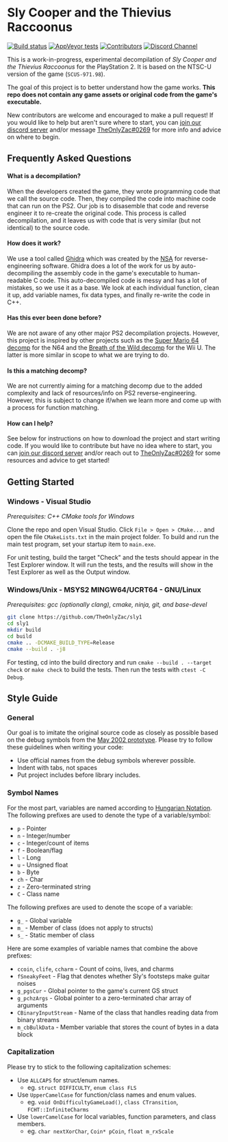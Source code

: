 # Sly Cooper and the Thievius Raccoonus
<!-- Readme badges -->

[![Build status][build-badge]][build-url] [![AppVeyor tests][tests-badge]][tests-url] [![Contributors][contributors-badge]][contributors-url] [![Discord Channel][discord-badge]][discord-url]

<!-- Build status links -->
[build-url]: https://ci.appveyor.com/project/TheOnlyZac/sly1/branch/main
[build-badge]: https://ci.appveyor.com/api/projects/status/800esepa77ctpv5p/branch/main?svg=true

<!-- Test status links -->
[tests-url]: https://ci.appveyor.com/project/TheOnlyZac/sly1/branch/main/tests
[tests-badge]: https://img.shields.io/appveyor/tests/theonlyzac/sly1/main

<!-- Contributors badge links -->
[contributors-url]: https://github.com/theonlyzac/sly1/graphs/contributors
[contributors-badge]: https://img.shields.io/github/contributors/theonlyzac/sly1?color=%23006ED1

<!-- Discord badge links -->
[discord-url]: https://discord.gg/2GSXcEzPJA
[discord-badge]: https://img.shields.io/discord/439454661100175380?color=%23006ED1&logo=discord&logoColor=%23FFFFFF

This is a work-in-progress, experimental decompilation of *Sly Cooper and the Thievius Raccoonus* for the PlayStation 2. It is based on the NTSC-U version of the game (`SCUS-971.98`).

The goal of this project is to better understand how the game works. **This repo does not contain any game assets or original code from the game's executable.**

New contributors are welcome and encouraged to make a pull request! If you would like to help but aren't sure where to start, you can [join our discord server][discord-url] and/or message [TheOnlyZac#0269](https://discordapp.com/channels/@me/TheOnlyZac#0269/) for more info and advice on where to begin.

## Frequently Asked Questions

#### What is a decompilation?
When the developers created the game, they wrote programming code that we call the source code. Then, they compiled the code into machine code that can run on the PS2. Our job is to disasemble that code and reverse engineer it to re-create the original code. This process is called decompilation, and it leaves us with code that is very similar (but not identical) to the source code.

#### How does it work?
We use a tool called [Ghidra](https://ghidra-sre.org/) which was created by the [NSA](https://www.nsa.gov/) for reverse-engineering software. Ghidra does a lot of the work for us by auto-decompiling the assembly code in the game's executable to human-readable C code. This auto-decompiled code is messy and has a lot of mistakes, so we use it as a base. We look at each individual function, clean it up, add variable names, fix data types, and finally re-write the code in C++.

#### Has this ever been done before?
We are not aware of any other major PS2 decompilation projects. However, this project is inspired by other projects such as the [Super Mario 64 decomp](https://github.com/n64decomp/sm64) for the N64 and the [Breath of the Wild decomp](https://github.com/zeldaret/botw) for the Wii U. The latter is more similar in scope to what we are trying to do.

#### Is this a matching decomp?
We are not currently aiming for a matching decomp due to the added complexity and lack of resources/info on PS2 reverse-engineering. However, this is subject to change if/when we learn more and come up with a process for function matching.

#### How can I help?
See below for instructions on how to download the project and start writing code. If you would like to contribute but have no idea where to start, you can [join our discord server][discord-url] and/or reach out to [TheOnlyZac#0269](https://discordapp.com/channels/@me/TheOnlyZac#0269/) for some resources and advice to get started!

## Getting Started

### Windows - Visual Studio

*Prerequisites: C++ CMake tools for Windows*

Clone the repo and open Visual Studio. Click `File > Open > CMake...` and open the file `CMakeLists.txt` in the main project folder. To build and run the main test program, set your startup item to `main.exe`.

For unit testing, build the target "Check" and the tests should appear in the Test Explorer window. It will run the tests, and the results will show in the Test Explorer as well as the Output window.

### Windows/Unix - MSYS2 MINGW64/UCRT64 - GNU/Linux

*Prerequisites: gcc (optionally clang), cmake, ninja, git, and base-devel*

```bash
git clone https://github.com/TheOnlyZac/sly1
cd sly1
mkdir build
cd build
cmake .. -DCMAKE_BUILD_TYPE=Release
cmake --build . -j8
```

For testing, cd into the build directory and run `cmake --build . --target check` or `make check` to build the tests. Then run the tests with `ctest -C Debug`.

## Style Guide

### General

Our goal is to imitate the original source code as closely as possible based on the debug symbols from the [May 2002 prototype](https://hiddenpalace.org/Sly_Cooper_and_the_Thievius_Raccoonus_(May_19,_2002_prototype)). Please try to follow these guidelines when writing your code:
* Use official names from the debug symbols wherever possible.
* Indent with tabs, not spaces
* Put project includes before library includes.

### Symbol Names

For the most part, variables are named according to [Hungarian Notation](https://en.wikipedia.org/wiki/Hungarian_notation). The following prefixes are used to denote the type of a variable/symbol:
* `p` - Pointer
* `n` - Integer/number
* `c` - Integer/count of items
* `f` - Boolean/flag
* `l` - Long
* `u` - Unsigned float
* `b` - Byte
* `ch` - Char
* `z` - Zero-terminated string
* `C` - Class name

The following prefixes are used to denote the scope of a variable:
* `g_` - Global variable
* `m_` - Member of class (does not apply to structs)
* `s_` - Static member of class

Here are some examples of variable names that combine the above prefixes:
* `ccoin`, `clife`, `ccharm` - Count of coins, lives, and charms
* `fSneakyFeet` - Flag that denotes whether Sly's footsteps make guitar noises
* `g_pgsCur` - Global pointer to the game's current GS struct
* `g_pchzArgs` - Global pointer to a zero-terminated char array of arguments
* `CBinaryInputStream` - Name of the class that handles reading data from binary streams
* `m_cbBulkData` - Member variable that stores the count of bytes in a data block

### Capitalization

Please try to stick to the following capitalization schemes:
* Use `ALLCAPS` for struct/enum names.
    * eg. `struct DIFFICULTY`, `enum class FLS`
* Use `UpperCamelCase` for function/class names and enum values.
    * eg. `void OnDifficultyGameLoad()`, `class CTransition`, `FCHT::InfiniteCharms`
* Use `lowerCamelCase` for local variables, function parameters, and class members.
    * eg. `char nextXorChar`, `Coin* pCoin`, `float m_rxScale`
